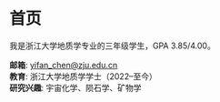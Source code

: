 # 首页

我是浙江大学地质学专业的三年级学生，GPA 3.85/4.00。

**邮箱**: yifan_chen@zju.edu.cn  
**教育**: 浙江大学地质学学士（2022–至今）  
**研究兴趣**: 宇宙化学、陨石学、矿物学
